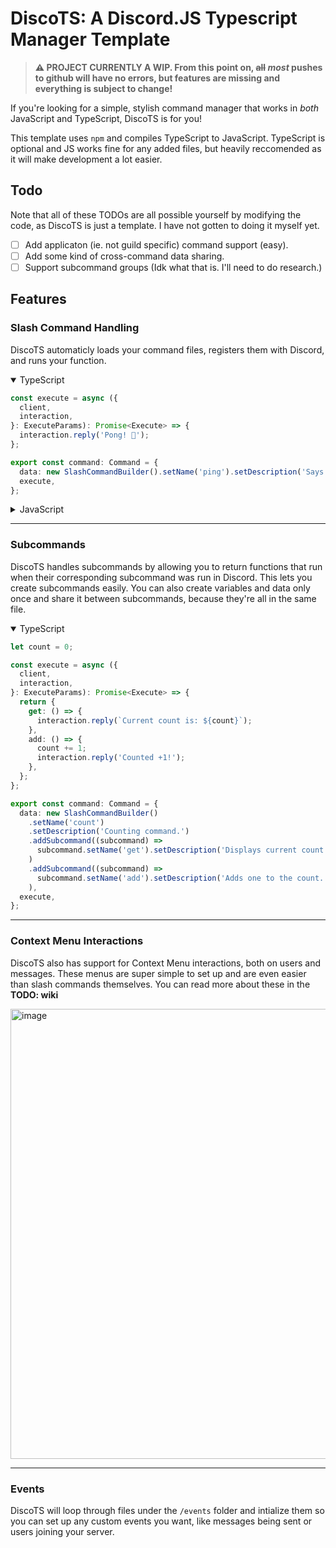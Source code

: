 # DiscoTS: A Discord.JS Typescript Manager Template

> **⚠️ PROJECT CURRENTLY A WIP. From this point on, ~~all~~ *most* pushes to github will have no errors, but features are missing and everything is subject to change!**

If you're looking for a simple, stylish command manager that works in *both* JavaScript and TypeScript, DiscoTS is for you!

This template uses `npm` and compiles TypeScript to JavaScript. TypeScript is optional and JS works fine for any added files, but heavily reccomended as it will make development a lot easier.

## Todo

Note that all of these TODOs are all possible yourself by modifying the code, as DiscoTS is just a template. I have not gotten to doing it myself yet.

- [ ] Add applicaton (ie. not guild specific) command support (easy).
- [ ] Add some kind of cross-command data sharing.
- [ ] Support subcommand groups (Idk what that is. I'll need to do research.)

## Features

### Slash Command Handling

DiscoTS automaticly loads your command files, registers them with Discord, and runs your function.

<details open>
  <summary>TypeScript</summary>

```ts
const execute = async ({
  client,
  interaction,
}: ExecuteParams): Promise<Execute> => {
  interaction.reply('Pong! 🏓');
};

export const command: Command = {
  data: new SlashCommandBuilder().setName('ping').setDescription('Says pong'),
  execute,
};
```

</details>

<details>
  <summary>JavaScript</summary>

```js
const execute = async ({ client, interaction }) => {
  interaction.reply('Pong! 🏓');
};

export const command = {
  data: new SlashCommandBuilder().setName('ping').setDescription('Says pong'),
  execute,
};

```

</details>
<hr/>

### Subcommands

DiscoTS handles subcommands by allowing you to return functions that run when their corresponding subcommand was run in Discord. This lets you create subcommands easily. You can also create variables and data only once and share it between subcommands, because they're all in the same file.

<details open>
  <summary>TypeScript</summary>

```ts
let count = 0;

const execute = async ({
  client,
  interaction,
}: ExecuteParams): Promise<Execute> => {
  return {
    get: () => {
      interaction.reply(`Current count is: ${count}`);
    },
    add: () => {
      count += 1;
      interaction.reply('Counted +1!');
    },
  };
};

export const command: Command = {
  data: new SlashCommandBuilder()
    .setName('count')
    .setDescription('Counting command.')
    .addSubcommand((subcommand) =>
      subcommand.setName('get').setDescription('Displays current count.')
    )
    .addSubcommand((subcommand) =>
      subcommand.setName('add').setDescription('Adds one to the count.')
    ),
  execute,
};
```

</details>

---
### Context Menu Interactions
  
  DiscoTS also has support for Context Menu interactions, both on users and messages. These menus are super simple to set up and are even easier than slash commands themselves. You can read more about these in the **TODO: wiki**
 
 <img width="720" alt="image" src="https://user-images.githubusercontent.com/29359616/209451809-55c1c76f-6345-447a-86a6-bbbae292e957.png">
  
  
  ---
 ### Events
  
  DiscoTS will loop through files under the `/events` folder and intialize them so you can set up any custom events you want, like messages being sent or users joining your server.